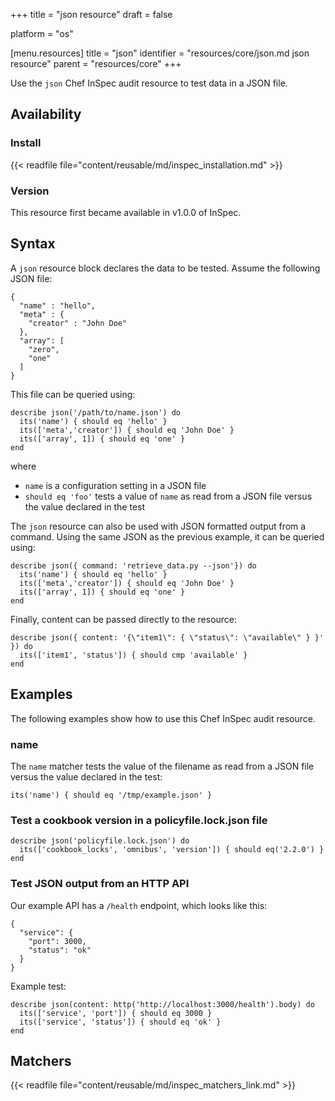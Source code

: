 +++
title = "json resource"
draft = false

platform = "os"

[menu.resources]
    title = "json"
    identifier = "resources/core/json.md json resource"
    parent = "resources/core"
+++

Use the `json` Chef InSpec audit resource to test data in a JSON file.

## Availability

### Install

{{< readfile file="content/reusable/md/inspec_installation.md" >}}

### Version

This resource first became available in v1.0.0 of InSpec.

## Syntax

A `json` resource block declares the data to be tested. Assume the following JSON file:

    {
      "name" : "hello",
      "meta" : {
        "creator" : "John Doe"
      },
      "array": [
        "zero",
        "one"
      ]
    }

This file can be queried using:

    describe json('/path/to/name.json') do
      its('name') { should eq 'hello' }
      its(['meta','creator']) { should eq 'John Doe' }
      its(['array', 1]) { should eq 'one' }
    end

where

- `name` is a configuration setting in a JSON file
- `should eq 'foo'` tests a value of `name` as read from a JSON file versus the value declared in the test

The `json` resource can also be used with JSON formatted output from a command.
Using the same JSON as the previous example, it can be queried using:

    describe json({ command: 'retrieve_data.py --json'}) do
      its('name') { should eq 'hello' }
      its(['meta','creator']) { should eq 'John Doe' }
      its(['array', 1]) { should eq 'one' }
    end

Finally, content can be passed directly to the resource:

    describe json({ content: '{\"item1\": { \"status\": \"available\" } }' }) do
      its(['item1', 'status']) { should cmp 'available' }
    end

## Examples

The following examples show how to use this Chef InSpec audit resource.

### name

The `name` matcher tests the value of the filename as read from a JSON file versus the value declared in the test:

    its('name') { should eq '/tmp/example.json' }

### Test a cookbook version in a policyfile.lock.json file

    describe json('policyfile.lock.json') do
      its(['cookbook_locks', 'omnibus', 'version']) { should eq('2.2.0') }
    end

### Test JSON output from an HTTP API

Our example API has a `/health` endpoint, which looks like this:

    {
      "service": {
        "port": 3000,
        "status": "ok"
      }
    }

Example test:

    describe json(content: http('http://localhost:3000/health').body) do
      its(['service', 'port']) { should eq 3000 }
      its(['service', 'status']) { should eq 'ok' }
    end

## Matchers

{{< readfile file="content/reusable/md/inspec_matchers_link.md" >}}
